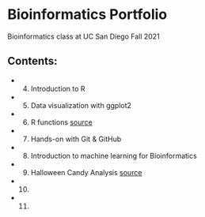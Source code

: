 # Bioinformatics Portfolio

Bioinformatics class at UC San Diego Fall 2021

## Contents: 

- 04. Introduction to R
- 05. Data visualization with ggplot2
- 06. R functions [source](https://github.com/shivanikhosla1/bggn213/blob/main/class06/class06.Rmd)
- 07. Hands-on with Git & GitHub
- 08. Introduction to machine learning for Bioinformatics
- 09. Halloween Candy Analysis [source](https://github.com/shivanikhosla1/bggn213/blob/main/class09_mini_project/class09miniproject.Rmd)
- 10. 
- 11. 
